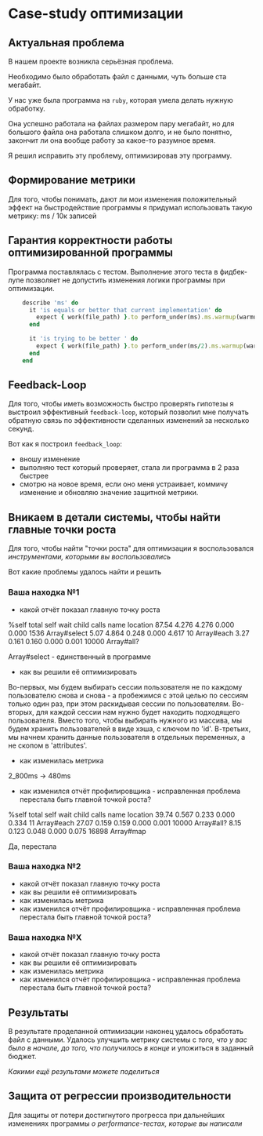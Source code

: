 # Case-study оптимизации

## Актуальная проблема
В нашем проекте возникла серьёзная проблема.

Необходимо было обработать файл с данными, чуть больше ста мегабайт.

У нас уже была программа на `ruby`, которая умела делать нужную обработку.

Она успешно работала на файлах размером пару мегабайт, но для большого файла она работала слишком долго, и не было понятно, закончит ли она вообще работу за какое-то разумное время.

Я решил исправить эту проблему, оптимизировав эту программу.

## Формирование метрики
Для того, чтобы понимать, дают ли мои изменения положительный эффект на быстродействие программы я придумал использовать такую метрику: ms / 10к записей

## Гарантия корректности работы оптимизированной программы
Программа поставлялась с тестом. Выполнение этого теста в фидбек-лупе позволяет не допустить изменения логики программы при оптимизации.

```ruby
    describe 'ms' do
      it 'is equals or better that current implementation' do
        expect { work(file_path) }.to perform_under(ms).ms.warmup(warmup_seconds).times.sample(10).times
      end

      it 'is trying to be better ' do
        expect { work(file_path) }.to perform_under(ms/2).ms.warmup(warmup_seconds).times.sample(10).times
      end
    end
```

## Feedback-Loop
Для того, чтобы иметь возможность быстро проверять гипотезы я выстроил эффективный `feedback-loop`, который позволил мне получать обратную связь по эффективности сделанных изменений за несколько секунд.

Вот как я построил `feedback_loop`:
- вношу изменение
- выполняю тест который проверяет, стала ли программа в 2 раза быстрее
- смотрю на новое время, если оно меня устраивает, коммичу изменение и обновляю значение защитной метрики.

## Вникаем в детали системы, чтобы найти главные точки роста
Для того, чтобы найти "точки роста" для оптимизации я воспользовался *инструментами, которыми вы воспользовались*

Вот какие проблемы удалось найти и решить

### Ваша находка №1
- какой отчёт показал главную точку роста

 %self      total      self      wait     child     calls  name                           location
 87.54      4.276     4.276     0.000     0.000     1536   Array#select
  5.07      4.864     0.248     0.000     4.617       10   Array#each
  3.27      0.161     0.160     0.000     0.001    10000   Array#all?

Array#select - единственный в программе

- как вы решили её оптимизировать

Во-первых, мы будем выбирать сессии пользователя не по каждому пользователю снова и снова - а пробежимся с этой целью по сессиям только один раз, при этом раскидывая сессии по пользователям.
Во-вторых, для каждой сессии нам нужно будет находить подходящего пользователя. Вместо того, чтобы выбирать нужного из массива, мы будем хранить пользователей в виде хэша, с ключом по 'id'.
В-третьих, мы начнем хранить данные пользователя в отдельных переменных, а не скопом в 'attributes'.

- как изменилась метрика

2_800ms -> 480ms

- как изменился отчёт профилировщика - исправленная проблема перестала быть главной точкой роста?

 %self      total      self      wait     child     calls  name                           location
 39.74      0.567     0.233     0.000     0.334       11   Array#each
 27.07      0.159     0.159     0.000     0.001    10000   Array#all?
  8.15      0.123     0.048     0.000     0.075    16898   Array#map

Да, перестала

### Ваша находка №2
- какой отчёт показал главную точку роста
- как вы решили её оптимизировать
- как изменилась метрика
- как изменился отчёт профилировщика - исправленная проблема перестала быть главной точкой роста?

### Ваша находка №X
- какой отчёт показал главную точку роста
- как вы решили её оптимизировать
- как изменилась метрика
- как изменился отчёт профилировщика - исправленная проблема перестала быть главной точкой роста?

## Результаты
В результате проделанной оптимизации наконец удалось обработать файл с данными.
Удалось улучшить метрику системы с *того, что у вас было в начале, до того, что получилось в конце* и уложиться в заданный бюджет.

*Какими ещё результами можете поделиться*

## Защита от регрессии производительности
Для защиты от потери достигнутого прогресса при дальнейших изменениях программы *о performance-тестах, которые вы написали*
